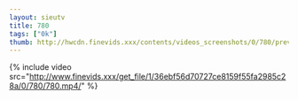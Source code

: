 ```yaml
--- 
layout: sieutv
title: 780
tags: ["0k"]
thumb: http://hwcdn.finevids.xxx/contents/videos_screenshots/0/780/preview.mp4.jpg
---
```

{% include video src="http://www.finevids.xxx/get_file/1/36ebf56d70727ce8159f55fa2985c28a/0/780/780.mp4/" %} 
